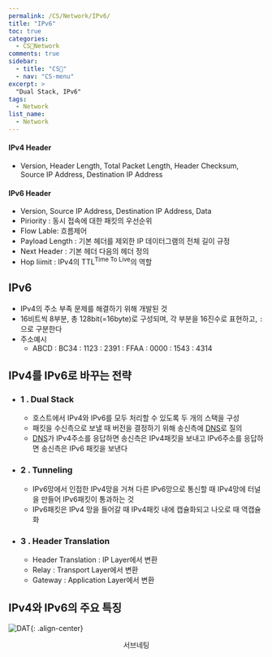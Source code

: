 ```yaml
---
permalink: /CS/Network/IPv6/
title: "IPv6"
toc: true
categories:
  - CS🐰Network
comments: true
sidebar:
  - title: "CS🐰"
  - nav: "CS-menu"
excerpt: >
  "Dual Stack, IPv6"
tags:
  - Network
list_name:
  - Network
---
```



#### IPv4 Header
- Version, Header Length, Total Packet Length, Header Checksum, Source IP Address, Destination IP Address

#### IPv6 Header
- Version, Source IP Address, Destination IP Address, Data
- Piriority : 동시 접속에 대한 패킷의 우선순위
- Flow Lable: 흐름제어
- Payload Length : 기본 헤더를 제외한 IP 데이터그램의 전체 길이 규정
- Next Header : 기본 헤더 다음의 헤더 정의
- Hop liimit : IPv4의 TTL<sup>Time To Live</sup>의 역할


## IPv6
- IPv4의 주소 부족 문제를 해결하기 위해 개발된 것
- 16비트씩 8부분, 총 128bit(=16byte)로 구성되며, 각 부분을 16진수로 표현하고, `:`으로 구분한다
- 주소예시
  - ABCD : BC34 : 1123 : 2391 : FFAA : 0000 : 1543 : 4314

## IPv4를 IPv6로 바꾸는 전략
- ### 1 . Dual Stack
  - 호스트에서 IPv4와 IPv6를 모두 처리할 수 있도록 두 개의 스택을 구성
  - 패킷을 수신측으로 보낼 때 버전을 결정하기 위해 송신측에 [DNS](https://chanyoung-dev.github.io/CS/Network/TCPIP/#2-비연결형--udp)로 질의
  - [DNS](https://chanyoung-dev.github.io/CS/Network/TCPIP/#2-비연결형--udp)가 IPv4주소를 응답하면 송신측은 IPv4패킷을 보내고 IPv6주소를 응답하면 송신측은 IPv6 패킷을 보낸다
- ### 2 . Tunneling
  - IPv6망에서 인접한 IPv4망을 거쳐 다른 IPv6망으로 통신할 때 IPv4망에 터널을 만들어 IPv6패킷이 통과하는 것
  - IPv6패킷은 IPv4 망을 들어갈 때 IPv4패킷 내에 캡슐화되고 나오로 때 역캡슐화
- ### 3 . Header Translation
  - Header Translation : IP Layer에서 변환
  - Relay : Transport Layer에서 변환
  - Gateway : Application Layer에서 변환

## IPv4와 IPv6의 주요 특징
![DAT]({{site.baseurl}}/assets/images/CS/IPv6.jpg){: .align-center}
<figcaption align="center">서브네팅</figcaption>